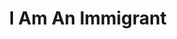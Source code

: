 ---
title: "I Am An Immigrant"
description: "America’s diversity–fueled in great part by immigrants–makes us stronger and more connected as a nation."
link: https://www.iamanimmigrant.com/partners/
image: "/assets/img/supporters/i-am-an-immigrant.png"
categories:
  - past-supporter
---